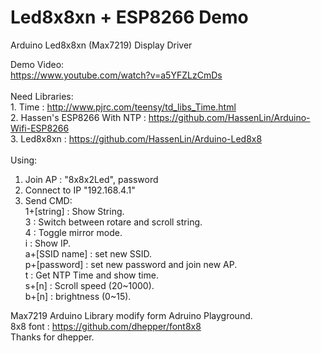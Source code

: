# Led8x8xn + ESP8266 Demo
Arduino Led8x8xn (Max7219) Display Driver

Demo Video:<br>
  https://www.youtube.com/watch?v=a5YFZLzCmDs<br>
<br>
Need Libraries:<br>
	1. Time : http://www.pjrc.com/teensy/td_libs_Time.html<br>
	2. Hassen's ESP8266 With NTP : https://github.com/HassenLin/Arduino-Wifi-ESP8266<br>
	3. Led8x8xn : https://github.com/HassenLin/Arduino-Led8x8<br>
<br>
Using:<br>
 1. Join AP : "8x8x2Led", password<br>
 2. Connect to IP "192.168.4.1"<br>
 3. Send CMD:<br>
 		1+[string] : Show String.<br>
 		3 : Switch between rotare and scroll string.<br>
 		4 : Toggle mirror mode.<br>
 		i : Show IP.<br>
 		a+[SSID name] : set new SSID. <br>
 		p+[password] : set new password and join new AP.<br>
 		t : Get NTP Time and show time.<br>
 		s+[n] : Scroll speed (20~1000).<br>
 		b+[n] : brightness (0~15).<br>

Max7219 Arduino Library modify form Adruino Playground.<br>
8x8 font :  https://github.com/dhepper/font8x8 <br>
Thanks for dhepper.<br>
